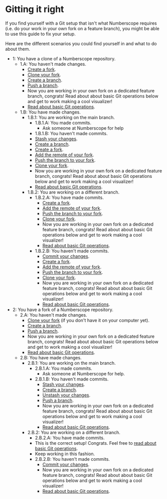 # Gitting it right

If you find yourself with a Git setup that isn't what Numberscope requires
(i.e. do your work in your own fork on a feature branch), you might be able to
use this guide to fix your setup.

Here are the different scenarios you could find yourself in and what to do
about them.

-   1: You have a clone of a Numberscope repository.
    -   1.A: You haven't made changes.
        -   [Create a fork](./working-with-git-and-github.md#create-a-fork).
        -   [Clone your fork](./working-with-git-and-github.md#clone-a-repo).
        -   [Create a branch](./working-with-git-and-github.md#create-a-branch).
        -   [Push a branch](./working-with-git-and-github.md#push-a-branch).
        -   Now you are working in your own fork on a dedicated feature
            branch, congrats! Read about about basic Git operations below and
            get to work making a cool visualizer!
        -   [Read about basic Git operations](./working-with-git-and-github.md#basic-git-operations).
    -   1.B: You have made changes.
        -   1.B.1: You are working on the main branch.
            -   1.B.1.A: You made commits.
                -   Ask someone at Numberscope for help
            -   1.B.1.B: You haven't made commits.
            -   [Stash your changes](./working-with-git-and-github.md#stash-your-changes).
            -   [Create a branch](./working-with-git-and-github.md#create-a-branch).
            -   [Create a fork](./working-with-git-and-github.md#create-a-fork).
            -   [Add the remote of your fork](./working-with-git-and-github.md#add-a-remote).
            -   [Push the branch to your fork](./working-with-git-and-github.md#push-a-branch).
            -   [Clone your fork](./working-with-git-and-github.md#clone-a-repo).
            -   Now you are working in your own fork on a dedicated feature
                branch, congrats! Read about about basic Git operations below
                and get to work making a cool visualizer!
            -   [Read about basic Git operations](./working-with-git-and-github.md#basic-git-operations).
        -   1.B.2: You are working on a different branch.
            -   1.B.2.A: You have made commits.
                -   [Create a fork](./working-with-git-and-github.md#create-a-fork).
                -   [Add the remote of your fork](./working-with-git-and-github.md#add-a-remote).
                -   [Push the branch to your fork](./working-with-git-and-github.md#push-a-branch).
                -   [Clone your fork](./working-with-git-and-github.md#clone-a-repo).
                -   Now you are working in your own fork on a dedicated
                    feature branch, congrats! Read about about basic Git
                    operations below and get to work making a cool visualizer!
                -   [Read about basic Git operations](./working-with-git-and-github.md#basic-git-operations).
            -   1.B.2.B: You haven't made commits.
                -   [Commit your changes](./working-with-git-and-github.md#commit-changes).
                -   [Create a fork](./working-with-git-and-github.md#create-a-fork).
                -   [Add the remote of your fork](./working-with-git-and-github.md#add-a-remote).
                -   [Push the branch to your fork](./working-with-git-and-github.md#push-a-branch).
                -   [Clone your fork](./working-with-git-and-github.md#clone-a-repo).
                -   Now you are working in your own fork on a dedicated
                    feature branch, congrats! Read about about basic Git
                    operations below and get to work making a cool visualizer!
                -   [Read about basic Git operations](./working-with-git-and-github.md#basic-git-operations).
-   2: You have a fork of a Numberscope repository.
    -   2.A: You haven't made changes.
        -   [Clone your fork](./working-with-git-and-github.md#clone-a-repo)
            (if you don't have it on your computer yet).
        -   [Create a branch](./working-with-git-and-github.md#create-a-branch).
        -   [Push a branch](./working-with-git-and-github.md#push-a-branch).
        -   Now you are working in your own fork on a dedicated feature
            branch, congrats! Read about about basic Git operations below and
            get to work making a cool visualizer!
        -   [Read about basic Git operations](./working-with-git-and-github.md#basic-git-operations).
    -   2.B: You have made changes.
        -   2.B.1: You are working on the main branch.
            -   2.B.1.A: You made commits.
                -   Ask someone at Numberscope for help.
            -   2.B.1.B: You haven't made commits.
                -   [Stash your changes](./working-with-git-and-github.md#stash-your-changes).
                -   [Create a branch](./working-with-git-and-github.md#create-a-branch).
                -   [Unstash your changes](./working-with-git-and-github.md#unstash-your-changes).
                -   [Push a branch](./working-with-git-and-github.md#push-a-branch).
                -   Now you are working in your own fork on a dedicated
                    feature branch, congrats! Read about about basic Git
                    operations below and get to work making a cool visualizer!
                -   [Read about basic Git operations](./working-with-git-and-github.md#basic-git-operations).
        -   2.B.2: You are working on a different branch.
            -   2.B.2.A: You have made commits.
            -   This is the correct setup! Congrats. Feel free to
                [read about basic Git operations](./working-with-git-and-github.md#basic-git-operations).
            -   Keep working in this fashion.
            -   2.B.2.B: You haven't made commits.
                -   [Commit your changes](./working-with-git-and-github.md#commit-changes).
                -   Now you are working in your own fork on a dedicated
                    feature branch, congrats! Read about about basic Git
                    operations below and get to work making a cool visualizer!
                -   [Read about basic Git operations](./working-with-git-and-github.md#basic-git-operations).
